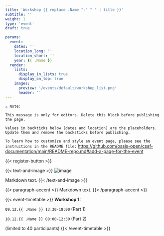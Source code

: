 ```yaml
---
title: 'Workshop {{ replace .Name "-" " " | title }}'
subtitle: ''
weight: 1
type: 'event'
draft: true

params:
  event:
    dates: ''
    location_long: ''
    location_short: ''
    year: {{ .Name }}
  render:
    lists:
      display_in_lists: true
      display_on_top: true
    images:
      preview: '/events/default/workshop_list.png'
      header: ''
---
```


`⚠️ Note:`

`This message is only for editors. Delete this block before publishing the page.`

`Values in backticks below (dates and location) are the placeholders. Update them and remove the backsticks before publishing.`

`To learn how to customize and style an event page, please see the instructions in the README file:`
https://github.com/oasis-open/csaf-documentation/main/README-repo.md#add-a-page-for-the-event

{{< register-button >}}

{{< text-and-image >}}
![image](/events/<year>/<event-name>/<filename>)

Markdown text.
{{< /text-and-image >}}

{{< paragraph-accent >}}
Markdown text.
{{< /paragraph-accent >}}

{{< event-timetable >}}
**Workshop 1:**

`09.12.{{ .Name }} 13:30-18:00` (Part 1)

`10.12.{{ .Name }} 08:00-12:30` (Part 2)

(limited to 40 participants)
{{< /event-timetable >}}
